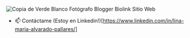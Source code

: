


![Copia de Verde Blanco Fotógrafo Blogger Biolink Sitio Web](https://user-images.githubusercontent.com/108562496/197310056-7af644dd-921f-4ce8-a5b8-73d67615c959.png)

- 📫 Contáctame (Estoy en Linkedin!)[https://www.linkedin.com/in/lina-maria-alvarado-pallares/]

